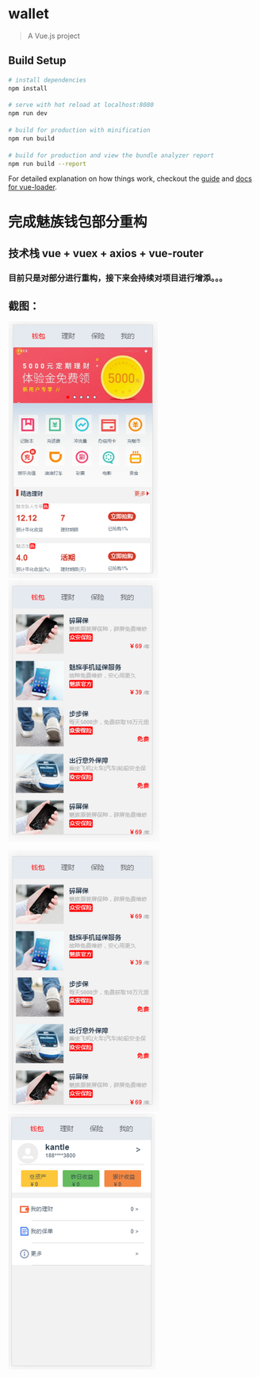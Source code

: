 # wallet

> A Vue.js project

## Build Setup

``` bash
# install dependencies
npm install

# serve with hot reload at localhost:8080
npm run dev

# build for production with minification
npm run build

# build for production and view the bundle analyzer report
npm run build --report
```

For detailed explanation on how things work, checkout the [guide](http://vuejs-templates.github.io/webpack/) and [docs for vue-loader](http://vuejs.github.io/vue-loader).


# 完成魅族钱包部分重构
## 技术栈 vue + vuex + axios + vue-router
### 目前只是对部分进行重构，接下来会持续对项目进行增添。。。

## 截图：

![首屏](https://github.com/LeeDou/wallet/blob/master/img/home.png)
![](https://github.com/LeeDou/wallet/blob/master/img/safe.png)

![](https://github.com/LeeDou/wallet/blob/master/img/safe.png)
![](https://github.com/LeeDou/wallet/blob/master/img/my.png)